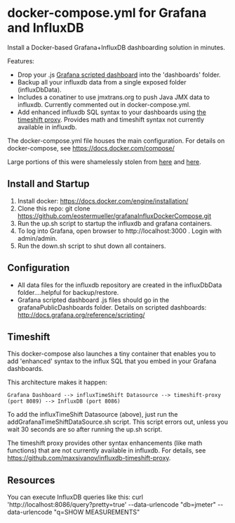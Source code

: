# docker-compose.yml for Grafana and InfluxDB

Install a Docker-based Grafana+InfluxDB dashboarding solution in minutes.

Features:
 - Drop your .js [Grafana scripted dashboard](http://docs.grafana.org/reference/scripting/) into the 'dashboards' folder.
 - Backup all your influxdb data from a single exposed folder (influxDbData).
 - Includes a conatiner to use jmxtrans.org to push Java JMX data to influxdb.  Currently commented out in docker-compose.yml.
 - Add enhanced influxdb SQL syntax to your dashboards using [the timeshift proxy](https://github.com/maxsivanov/influxdb-timeshift-proxy).  Provides math and timeshift syntax not currently available in influxdb.

The docker-compose.yml file houses the main configuration. For details on docker-compose, see https://docs.docker.com/compose/

Large portions of this were shamelessly stolen from [here](https://github.com/jekkos/grafana-influx-jmxtrans) and [here](https://github.com/nicolargo/docker-influxdb-grafana).

## Install and Startup
 1. Install docker:  https://docs.docker.com/engine/installation/
 2. Clone this repo:  git clone https://github.com/eostermueller/grafanaInfluxDockerCompose.git
 3. Run the up.sh script to startup the influxdb and grafana containers.
 4. To log into Grafana, open browser to http://localhost:3000 .  Login with admin/admin.
 4. Run the down.sh script to shut down all containers.

## Configuration
 - All data files for the influxdb repository are created in the influxDbData folder....helpful for backup/restore.
 - Grafana scripted dashboard .js files should go in the grafanaPublicDashboards folder.  Details on scripted dashboards:  http://docs.grafana.org/reference/scripting/

## Timeshift

This docker-compose also launches a tiny container that enables you to add 'enhanced' syntax to the influx SQL that you embed in your Grafana dashboards.

This architecture makes it happen:

    Grafana Dashboard --> influxTimeShift Datasource --> timeshift-proxy (port 8089) --> InfluxDB (port 8086)

To add the influxTimeShift Datasource (above), just run the addGrafanaTimeShiftDataSource.sh script.
This script errors out, unless you wait 30 seconds are so after running the up.sh script.

The timeshift proxy provides other syntax enhancements (like math functions) that are not currently available in influxdb.
For details, see https://github.com/maxsivanov/influxdb-timeshift-proxy.

## Resources

You can execute InfluxDB queries like this:
    curl 'http://localhost:8086/query?pretty=true' --data-urlencode "db=jmeter" --data-urlencode "q=SHOW MEASUREMENTS"
